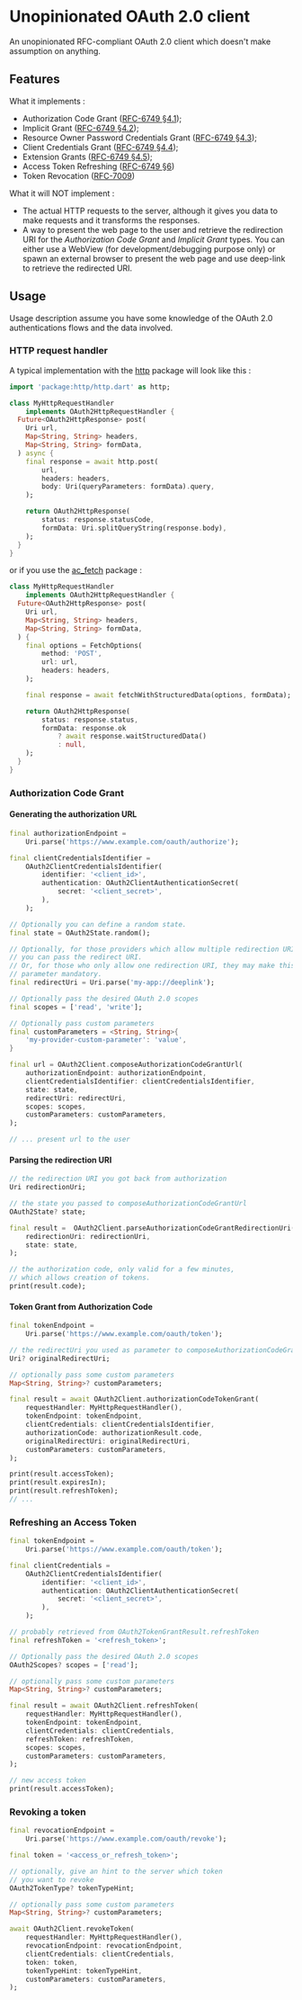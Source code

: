 # Unopinionated OAuth 2.0 client

An unopinionated RFC-compliant OAuth 2.0 client which doesn't make assumption on anything.

## Features

What it implements :

- Authorization Code Grant ([RFC-6749 §4.1](https://datatracker.ietf.org/doc/html/rfc6749#section-4.1));
- Implicit Grant ([RFC-6749 §4.2](https://datatracker.ietf.org/doc/html/rfc6749#section-4.2));
- Resource Owner Password Credentials Grant ([RFC-6749 §4.3](https://datatracker.ietf.org/doc/html/rfc6749#section-4.3));
- Client Credentials Grant ([RFC-6749 §4.4](https://datatracker.ietf.org/doc/html/rfc6749#section-4.4));
- Extension Grants ([RFC-6749 §4.5](https://datatracker.ietf.org/doc/html/rfc6749#section-4.5));
- Access Token Refreshing ([RFC-6749 §6](https://datatracker.ietf.org/doc/html/rfc6749#section-6))
- Token Revocation ([RFC-7009](https://datatracker.ietf.org/doc/html/rfc7009))

What it will NOT implement :
- The actual HTTP requests to the server, although it gives you data to make requests and it transforms the responses.
- A way to present the web page to the user and retrieve the redirection URI for the *Authorization Code Grant* and *Implicit Grant* types. You can either use a WebView (for development/debugging purpose only) or spawn an external browser to present the web page and use deep-link to retrieve the redirected URI.

## Usage

Usage description assume you have some knowledge of the OAuth 2.0 authentications flows and the data involved.

### HTTP request handler

A typical implementation with the [http](https://pub.dev/packages/http) package will look like this :

```dart
import 'package:http/http.dart' as http;

class MyHttpRequestHandler 
    implements OAuth2HttpRequestHandler {
  Future<OAuth2HttpResponse> post(
    Uri url,
    Map<String, String> headers,
    Map<String, String> formData,
  ) async {
    final response = await http.post(
        url, 
        headers: headers, 
        body: Uri(queryParameters: formData).query,
    );

    return OAuth2HttpResponse(
        status: response.statusCode,
        formData: Uri.splitQueryString(response.body),
    );
  }
}
```

or if you use the [ac_fetch](https://pub.dev/packages/ac_fetch) package :

```dart
class MyHttpRequestHandler 
    implements OAuth2HttpRequestHandler {
  Future<OAuth2HttpResponse> post(
    Uri url,
    Map<String, String> headers,
    Map<String, String> formData,
  ) {
    final options = FetchOptions(
        method: 'POST',
        url: url,
        headers: headers,
    );

    final response = await fetchWithStructuredData(options, formData);

    return OAuth2HttpResponse(
        status: response.status,
        formData: response.ok
            ? await response.waitStructuredData()
            : null,
    );
  }
}
```

### Authorization Code Grant 

#### Generating the authorization URL

```dart
final authorizationEndpoint = 
    Uri.parse('https://www.example.com/oauth/authorize');

final clientCredentialsIdentifier = 
    OAuth2ClientCredentialsIdentifier(
        identifier: '<client_id>',
        authentication: OAuth2ClientAuthenticationSecret(
            secret: '<client_secret>',
        ),
    );

// Optionally you can define a random state.
final state = OAuth2State.random();

// Optionally, for those providers which allow multiple redirection URI, 
// you can pass the redirect URI. 
// Or, for those who only allow one redirection URI, they may make this 
// parameter mandatory.
final redirectUri = Uri.parse('my-app://deeplink');

// Optionally pass the desired OAuth 2.0 scopes
final scopes = ['read', 'write'];

// Optionally pass custom parameters
final customParameters = <String, String>{
    'my-provider-custom-parameter': 'value',
}

final url = OAuth2Client.composeAuthorizationCodeGrantUrl(
    authorizationEndpoint: authorizationEndpoint,
    clientCredentialsIdentifier: clientCredentialsIdentifier,
    state: state,
    redirectUri: redirectUri,
    scopes: scopes,
    customParameters: customParameters,
);

// ... present url to the user
```

#### Parsing the redirection URI

```dart
// the redirection URI you got back from authorization
Uri redirectionUri;

// the state you passed to composeAuthorizationCodeGrantUrl
OAuth2State? state;

final result =  OAuth2Client.parseAuthorizationCodeGrantRedirectionUri(
    redirectionUri: redirectionUri,
    state: state,
);

// the authorization code, only valid for a few minutes, 
// which allows creation of tokens.
print(result.code);
```

#### Token Grant from Authorization Code

```dart
final tokenEndpoint = 
    Uri.parse('https://www.example.com/oauth/token');

// the redirectUri you used as parameter to composeAuthorizationCodeGrantUrl.
Uri? originalRedirectUri;

// optionally pass some custom parameters
Map<String, String>? customParameters;

final result = await OAuth2Client.authorizationCodeTokenGrant(
    requestHandler: MyHttpRequestHandler(),
    tokenEndpoint: tokenEndpoint,
    clientCredentials: clientCredentialsIdentifier,
    authorizationCode: authorizationResult.code,
    originalRedirectUri: originalRedirectUri,
    customParameters: customParameters,
);

print(result.accessToken);
print(result.expiresIn);
print(result.refreshToken); 
// ...
```

### Refreshing an Access Token

```dart
final tokenEndpoint = 
    Uri.parse('https://www.example.com/oauth/token');

final clientCredentials = 
    OAuth2ClientCredentialsIdentifier(
        identifier: '<client_id>',
        authentication: OAuth2ClientAuthenticationSecret(
            secret: '<client_secret>',
        ),
    );

// probably retrieved from OAuth2TokenGrantResult.refreshToken
final refreshToken = '<refresh_token>';

// Optionally pass the desired OAuth 2.0 scopes
OAuth2Scopes? scopes = ['read'];

// optionally pass some custom parameters
Map<String, String>? customParameters;

final result = await OAuth2Client.refreshToken(
    requestHandler: MyHttpRequestHandler(),
    tokenEndpoint: tokenEndpoint,
    clientCredentials: clientCredentials,
    refreshToken: refreshToken,
    scopes: scopes,
    customParameters: customParameters,
);

// new access token
print(result.accessToken);
```

### Revoking a token

```dart
final revocationEndpoint = 
    Uri.parse('https://www.example.com/oauth/revoke');

final token = '<access_or_refresh_token>';

// optionally, give an hint to the server which token 
// you want to revoke
OAuth2TokenType? tokenTypeHint;

// optionally pass some custom parameters
Map<String, String>? customParameters;

await OAuth2Client.revokeToken(
    requestHandler: MyHttpRequestHandler(),
    revocationEndpoint: revocationEndpoint,
    clientCredentials: clientCredentials,
    token: token,
    tokenTypeHint: tokenTypeHint,
    customParameters: customParameters,
);
```